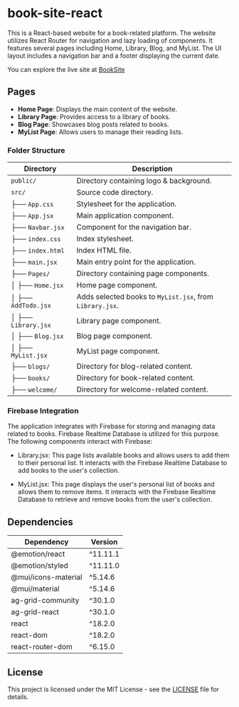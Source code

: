 # book-site-react

This is a React-based website for a book-related platform. The website utilizes React Router for navigation and lazy loading of components. It features several pages including Home, Library, Blog, and MyList. The UI layout includes a navigation bar and a footer displaying the current date. 

You can explore the live site at [BookSite](https://cmafo001.github.io/book-site-react/)

## Pages

- **Home Page**: Displays the main content of the website.
- **Library Page**: Provides access to a library of books.
- **Blog Page**: Showcases blog posts related to books.
- **MyList Page**: Allows users to manage their reading lists.

### Folder Structure

| Directory                  | Description                                      |
| -------------------------- | ------------------------------------------------ |
| `public/`                  | Directory containing logo & background.         |
| `src/`                     | Source code directory.                           |
|   ├── `App.css`            | Stylesheet for the application.                  |
|   ├── `App.jsx`            | Main application component.                      |
|   ├── `Navbar.jsx`         | Component for the navigation bar.               |
|   ├── `index.css`          | Index stylesheet.                                |
|   ├── `index.html`         | Index HTML file.                                 |
|   ├── `main.jsx`           | Main entry point for the application.           |
|   ├── `Pages/`             | Directory containing page components.            |
|   │   ├── `Home.jsx`       | Home page component.                            |
|   │   ├── `AddTodo.jsx`    | Adds selected books to `MyList.jsx`, from `Library.jsx`. |
|   │   ├── `Library.jsx`    | Library page component.                         |
|   │   ├── `Blog.jsx`       | Blog page component.                            |
|   │   ├── `MyList.jsx`     | MyList page component.                          |
|   ├── `blogs/`             | Directory for blog-related content.              |
|   ├── `books/`             | Directory for book-related content.              |
|   ├── `welcome/`           | Directory for welcome-related content.           |




### Firebase Integration

The application integrates with Firebase for storing and managing data related to books. Firebase Realtime Database is utilized for this purpose. The following components interact with Firebase:

* Library.jsx: This page lists available books and allows users to add them to their personal list. It interacts with the Firebase Realtime Database to add books to the user's collection.

* MyList.jsx: This page displays the user's personal list of books and allows them to remove items. It interacts with the Firebase Realtime Database to retrieve and remove books from the user's collection.

## Dependencies

| Dependency            | Version    |
|-----------------------|------------|
| @emotion/react        | ^11.11.1   |
| @emotion/styled       | ^11.11.0   |
| @mui/icons-material  | ^5.14.6    |
| @mui/material         | ^5.14.6    |
| ag-grid-community     | ^30.1.0    |
| ag-grid-react         | ^30.1.0    |
| react                 | ^18.2.0    |
| react-dom             | ^18.2.0    |
| react-router-dom      | ^6.15.0    |



## License

This project is licensed under the MIT License - see the [LICENSE](LICENSE) file for details.

